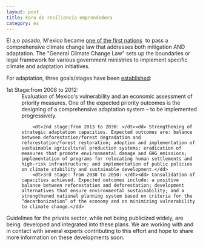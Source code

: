 ```yaml
--- 
layout: post 
title: Foro de resiliencia emprendedora 
category: es
--- 
```


<p>
	El a;o pasado, M'exico became <a href="http://blogs.ei.columbia.edu/2012/06/26/mexicos-climate-change-law/">one of the first nations</a> &nbsp;to pass a comprehensive climate change law that addresses both mitigation AND adaptation. The "General Climate Change Law" sets up the boundaries or legal framework for various government ministries to implement specific climate and adaptation initiatives.
</p>
<p >
	For adaptation, three goals/stages have been <a class="c9" href="http://www.cambioclimatico.gob.mx/index.php/politica-nacional-sobre-cambio-climatico.html#adaptacion">established</a>:

<dl>
	<dt> 1st Stage:from 2008 to 2012: </dt><dd> Evaluation of Mexico's vulnerability and an economic assessment of priority measures. One of the expected priority outcomes is the designing of a comprehensive adaptation system – to be implemented progressively.

		<dt>2nd stage:from 2013 to 2030: </dt><dd> Strengthening of strategic adaptation capacities. Expected outcomes are: balance between deforestation/forest degradation and reforestation/forest restoration; adoption and implementation of sustainable agricultural production systems; eradication of measures that promote environmental damage and GHG emissions; implementation of programs for relocating human settlements and high-risk infrastructure; and implementation of public policies on climate stability and sustainable development.</dd>
		<dt>3rd stage: from 2030 to 2050: </dt><dd> Consolidation of capacities achieved. Expected outcomes include: a positive balance between reforestation and deforestation; development alternatives that ensure environmental sustainability; and a strengthened national planning system based on criteria for the “decarbonization” of the economy and on minimizing vulnerability to climate change.</dd>
</dl>
		<p>
			Guidelines for the private sector, while not being publicized widely, are being &nbsp;developed and integrated into these plans. We are working with and in contact with several experts contributing to this effort and hope to share more information on these developments soon.
			</p>

